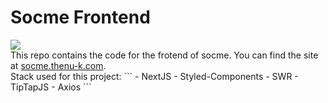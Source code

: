 # Socme Frontend
<img src='https://images.unsplash.com/photo-1645499355036-f2e04e4cdb4f?ixlib=rb-4.0.3&ixid=MnwxMjA3fDB8MHxwaG90by1wYWdlfHx8fGVufDB8fHx8&auto=format&fit=crop&w=1332&q=80'>
<br/>
This repo contains the code for the frotend of socme. You can find the site at <a href='https://socme.thenu-k.com'>socme.thenu-k.com</a>.<br/>
Stack used for this project:
```
 - NextJS
 - Styled-Components
 - SWR
 - TipTapJS
 - Axios
```

